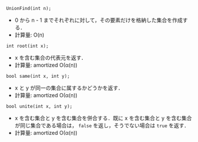 ```
UnionFind(int n);
```
- 0 から n - 1 までそれぞれに対して，その要素だけを格納した集合を作成する．
- 計算量: O(n)

```
int root(int x);
```
- x を含む集合の代表元を返す．
- 計算量: amortized O(α(n))

```
bool same(int x, int y);
```
- x と y が同一の集合に属するかどうかを返す．
- 計算量: amortized O(α(n))

```
bool unite(int x, int y);
```
- x を含む集合と y を含む集合を併合する．既に x を含む集合と y を含む集合が同じ集合である場合は， `false` を返し，そうでない場合は `true` を返す．
- 計算量: amortized O(α(n))
